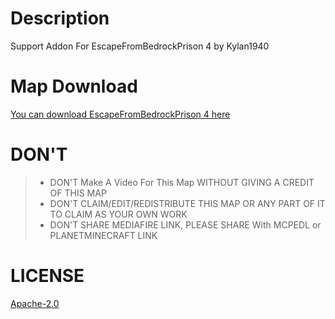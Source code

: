 # Description
Support Addon For EscapeFromBedrockPrison 4 by Kylan1940

# Map Download
[You can download EscapeFromBedrockPrison 4 here](https://www.planetminecraft.com/project/escape-from-bedrock-4/)

# DON'T
>- DON'T Make A Video For This Map WITHOUT GIVING A CREDIT OF THIS MAP
>- DON'T CLAIM/EDIT/REDISTRIBUTE THIS MAP OR ANY PART OF IT TO CLAIM AS YOUR OWN WORK
>- DON'T SHARE MEDIAFIRE LINK, PLEASE SHARE With MCPEDL or PLANETMINECRAFT LINK

# LICENSE
[Apache-2.0](https://github.com/Kylan1940/MinecraftAddon/blob/main/LICENSE)